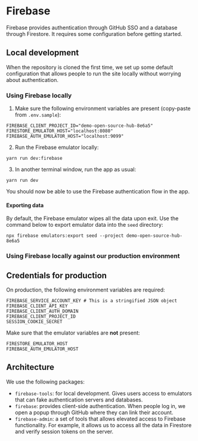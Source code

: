# Firebase

Firebase provides authentication through GitHub SSO and a database through Firestore. It requires some configuration before getting started.

## Local development

When the repository is cloned the first time, we set up some default configuration that allows people to run the site locally without worrying about authentication.

### Using Firebase locally

1. Make sure the following environment variables are present (copy-paste from `.env.sample`):

```
FIREBASE_CLIENT_PROJECT_ID="demo-open-source-hub-8e6a5"
FIRESTORE_EMULATOR_HOST="localhost:8080"
FIREBASE_AUTH_EMULATOR_HOST="localhost:9099"
```

2. Run the Firebase emulator locally:

```
yarn run dev:firebase
```

3. In another terminal window, run the app as usual:

```
yarn run dev
```

You should now be able to use the Firebase authentication flow in the app.

#### Exporting data

By default, the Firebase emulator wipes all the data upon exit. Use the command below to export emulator data into the `seed` directory:

```
npx firebase emulators:export seed --project demo-open-source-hub-8e6a5
```

### Using Firebase locally against our production environment

## Credentials for production

On production, the following environment variables are required:

```
FIREBASE_SERVICE_ACCOUNT_KEY # This is a stringified JSON object
FIREBASE_CLIENT_API_KEY
FIREBASE_CLIENT_AUTH_DOMAIN
FIREBASE_CLIENT_PROJECT_ID
SESSION_COOKIE_SECRET
```

Make sure that the emulator variables are **not** present:

```
FIRESTORE_EMULATOR_HOST
FIREBASE_AUTH_EMULATOR_HOST
```

## Architecture

We use the following packages:

- `firebase-tools`: for local development. Gives users access to emulators that can fake authentication servers and databases.
- `firebase`: provides client-side authentication. When people log in, we open a popup through GitHub where they can link their account.
- `firebase-admin`: a set of tools that allows elevated access to Firebase functionality. For example, it allows us to access all the data in Firestore and verify session tokens on the server.
